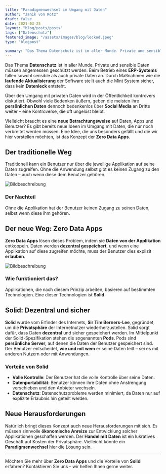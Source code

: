 ```yaml
---
title: "Paradigmenwechsel im Umgang mit Daten"
author: "Janik von Rotz"
draft: false
date: 2021-03-25
layout: "blog/posts/posts"
tags: ["Datenschutz"]
featured_image: "/assets/images/blog/locked.jpeg"
type: "blogpost"

summary: "Das Thema Datenschutz ist in aller Munde. Private und sensible Daten müssen passend geschützt werden. Beim Betrieb eines ERP-System fallen sensible sowie private Daten an. Mit verschiedenen Massnahmen..."
---
```


Das Thema **Datenschutz** ist in aller Munde. Private und sensible Daten müssen angemessen geschützt werden. Beim Betrieb eines **ERP-Systems** fallen sowohl sensible als auch private Daten an. Durch Maßnahmen wie die **laufende Aktualisierung** der Software stellt auch die Mint System sicher, dass kein **Datenleck** entsteht.

Über den Umgang mit privaten Daten wird in der Öffentlichkeit kontrovers diskutiert. Obwohl viele Bedenken äußern, geben die meisten ihre **persönlichen Daten** dennoch bedenkenlos über **Social Media** an Dritte weiter – eine Kontroverse, die oft ungelöst bleibt.

Vielleicht braucht es eine **neue Betrachtungsweise** auf Daten, Apps und Benutzer? Es gibt bereits neue Ideen im Umgang mit Daten, die nur noch verbreitet werden müssen. Eine Idee, die uns besonders gefällt und die wir hier vorstellen möchten, ist das Konzept der **Zero Data Apps**.

## Der traditionelle Weg

Traditionell kann ein Benutzer nur über die jeweilige Applikation auf seine Daten zugreifen. Ohne die Anwendung selbst gibt es keinen Zugang zu den Daten – auch wenn diese dem Benutzer gehören.

![Bildbeschreibung](/assets/images/blog/you-app-data.png)


### Der Nachteil

Ohne die Applikation hat der Benutzer keinen Zugang zu seinen Daten, selbst wenn diese ihm gehören.

## Der neue Weg: Zero Data Apps

**Zero Data Apps** lösen dieses Problem, indem sie **Daten von der Applikation** entkoppeln. Daten werden **dezentral gespeichert**, und wenn eine Applikation auf diese zugreifen möchte, muss der Benutzer dies explizit **erlauben**.

![Bildbeschreibung](/assets/images/blog/data-you-app.png)

### Wie funktioniert das?

Applikationen, die nach diesem Prinzip arbeiten, basieren auf bestimmten Technologien. Eine dieser Technologien ist **Solid**.

## Solid: Dezentral und sicher

**Solid** wurde vom Erfinder des Internets, **Sir Tim Berners-Lee**, gegründet, um die **Privatsphäre** der Internetnutzer wiederherzustellen. Solid sorgt dafür, dass Daten **dezentral** und sicher gespeichert werden. Im Mittelpunkt der Solid-Spezifikation stehen die sogenannten **Pods**. Pods sind **persönliche Server**, auf denen die Daten der Benutzer gespeichert sind. Der Benutzer entscheidet, **wie und mit wem** er seine Daten teilt – sei es mit anderen Nutzern oder mit Anwendungen.

### Vorteile von Solid

- **Volle Kontrolle**: Der Benutzer hat die volle Kontrolle über seine Daten.
- **Datenportabilität**: Benutzer können ihre Daten ohne Anstrengung verschieben und den Anbieter wechseln.
- **Datenschutz**: Datenschutzprobleme werden minimiert, da Daten nur auf explizite Erlaubnis hin geteilt werden.

## Neue Herausforderungen

Natürlich bringt dieses Konzept auch neue Herausforderungen mit sich. Es müssen sinnvolle **ökonomische Anreize** zur Entwicklung solcher Applikationen geschaffen werden. Der **Handel mit Daten** ist ein lukratives Geschäft auf Kosten der Privatsphäre. Vielleicht könnte ein **Paradigmenwechsel** hier die Lösung sein.

---

Möchten Sie mehr über **Zero Data Apps** und die Vorteile von **Solid** erfahren? Kontaktieren Sie uns – wir helfen Ihnen gerne weiter.
